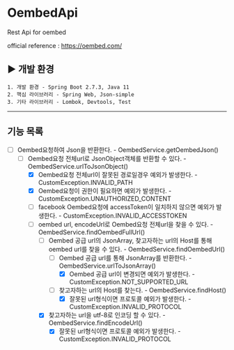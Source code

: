 # OembedApi
Rest Api for oembed

official reference : https://oembed.com/

## ▶ 개발 환경
	1. 개발 환경 - Spring Boot 2.7.3, Java 11
    2. 핵심 라이브러리 - Spring Web, Json-simple
    3. 기타 라이브러리 - Lombok, Devtools, Test

****

## 기능 목록
- [ ] Oembed요청하여 Json을 반환한다. - OembedService.getOembedJson()
  - [ ] Oembed요청 전체url로 JsonObject객체를 반환할 수 있다. - OembedService.urlToJsonObject()
    - [x] Oembed요청 전체url이 잘못된 경로일경우 예외가 발생한다. - CustomException.INVALID_PATH
    - [x] Oembed요청이 권한이 필요하면 예외가 발생한다. -  CustomException.UNAUTHORIZED_CONTENT
    - [ ] facebook Oembed요청에 accessToken이 일치하지 않으면 예외가 발생한다. - CustomException.INVALID_ACCESSTOKEN
    - [ ] oembed url, encodeUrl로 Oembed요청 전체url을 찾을 수 있다. - OembedService.findOembedFullUrl()
      - [ ] Oembed 공급 url의 JsonArray, 찾고자하는 url의 Host를 통해 oembed url를 찾을 수 있다. - OembedService.findOembedUrl() 
        - [ ] Oembed 공급 url를 통해 JsonArray를 반환한다. - OembedService.urlToJsonArray()
          - [x] Oembed 공급 url이 변경되면 예외가 발생한다. - CustomException.NOT_SUPPORTED_URL
        - [ ] 찾고자하는 url의 Host를 찾는다. - OembedService.findHost()
          - [x] 잘못된 url형식이면 프로토콜 예외가 발생한다. - CustomException.INVALID_PROTOCOL
      - [x] 찾고자하는 url을 utf-8로 인코딩 할 수 있다. - OembedService.findEncodeUrl()
        - [x] 잘못된 url형식이면 프로토콜 예외가 발생한다. - CustomException.INVALID_PROTOCOL